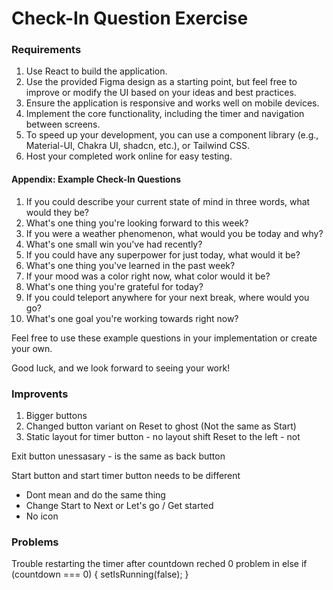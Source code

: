 # Check-In Question Exercise

### Requirements

1. Use React to build the application.
2. Use the provided Figma design as a starting point, but feel free to improve or modify the UI based on your ideas and best practices.
3. Ensure the application is responsive and works well on mobile devices.
4. Implement the core functionality, including the timer and navigation between screens.
5. To speed up your development, you can use a component library (e.g., Material-UI, Chakra UI, shadcn, etc.), or Tailwind CSS.
6. Host your completed work online for easy testing.

#### Appendix: Example Check-In Questions

1. If you could describe your current state of mind in three words, what would they be?
2. What's one thing you're looking forward to this week?
3. If you were a weather phenomenon, what would you be today and why?
4. What's one small win you've had recently?
5. If you could have any superpower for just today, what would it be?
6. What's one thing you've learned in the past week?
7. If your mood was a color right now, what color would it be?
8. What's one thing you're grateful for today?
9. If you could teleport anywhere for your next break, where would you go?
10. What's one goal you're working towards right now?

Feel free to use these example questions in your implementation or create your own.

Good luck, and we look forward to seeing your work!

### Improvents

1. Bigger buttons
2. Changed button variant on Reset to ghost (Not the same as Start)
3. Static layout for timer button - no layout shift
   Reset to the left - not

Exit button unessasary - is the same as back button

Start button and start timer button needs to be different

- Dont mean and do the same thing
- Change Start to Next or Let's go / Get started
- No icon

### Problems

Trouble restarting the timer after countdown reched 0
problem in else if (countdown === 0) {
setIsRunning(false);
}
